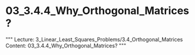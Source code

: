 # 03_3.4.4_Why_Orthogonal_Matrices?

"""
Lecture: 3_Linear_Least_Squares_Problems/3.4_Orthogonal_Matrices
Content: 03_3.4.4_Why_Orthogonal_Matrices?
"""

